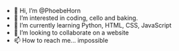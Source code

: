 - 👋 Hi, I’m @PhoebeHorn
- 👀 I’m interested in coding, cello and baking.
- 🌱 I’m currently learning Python, HTML, CSS, JavaScript
- 💞️ I’m looking to collaborate on a website
- 📫 How to reach me... impossible

<!---
PhoebeHorn/PhoebeHorn is a ✨ special ✨ repository because its `README.md` (this file) appears on your GitHub profile.
You can click the Preview link to take a look at your changes.
--->
